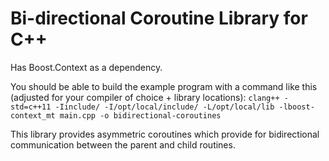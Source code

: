 # Bi-directional Coroutine Library for C++

Has Boost.Context as a dependency.

You should be able to build the example program with a command like this (adjusted for your compiler of choice + library locations):
`clang++ -std=c++11 -Iinclude/ -I/opt/local/include/ -L/opt/local/lib -lboost-context_mt main.cpp -o bidirectional-coroutines`

This library provides asymmetric coroutines which provide for bidirectional communication between the parent and child routines. 
